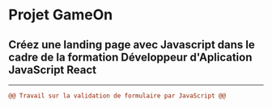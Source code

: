 # Projet GameOn 

## Créez une landing page avec Javascript dans le cadre de la formation Développeur d'Aplication JavaScript React

-------------------------------------------------------------

```diff	
@@ Travail sur la validation de formulaire par JavaScript @@
```


